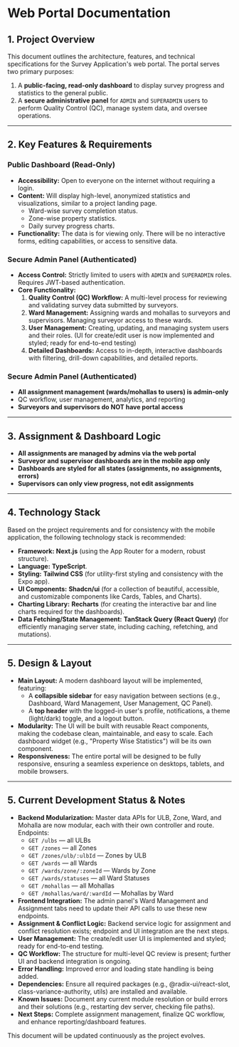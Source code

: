 # Web Portal Documentation

## 1. Project Overview

This document outlines the architecture, features, and technical specifications for the Survey Application's web portal. The portal serves two primary purposes:

1.  A **public-facing, read-only dashboard** to display survey progress and statistics to the general public.
2.  A **secure administrative panel** for `ADMIN` and `SUPERADMIN` users to perform Quality Control (QC), manage system data, and oversee operations.

---

## 2. Key Features & Requirements

### Public Dashboard (Read-Only)

- **Accessibility:** Open to everyone on the internet without requiring a login.
- **Content:** Will display high-level, anonymized statistics and visualizations, similar to a project landing page.
  - Ward-wise survey completion status.
  - Zone-wise property statistics.
  - Daily survey progress charts.
- **Functionality:** The data is for viewing only. There will be no interactive forms, editing capabilities, or access to sensitive data.

### Secure Admin Panel (Authenticated)

- **Access Control:** Strictly limited to users with `ADMIN` and `SUPERADMIN` roles. Requires JWT-based authentication.
- **Core Functionality:**
  1.  **Quality Control (QC) Workflow:** A multi-level process for reviewing and validating survey data submitted by surveyors.
  2.  **Ward Management:** Assigning wards and mohallas to surveyors and supervisors. Managing surveyor access to these wards.
  3.  **User Management:** Creating, updating, and managing system users and their roles. (UI for create/edit user is now implemented and styled; ready for end-to-end testing)
  4.  **Detailed Dashboards:** Access to in-depth, interactive dashboards with filtering, drill-down capabilities, and detailed reports.

### Secure Admin Panel (Authenticated)

- **All assignment management (wards/mohallas to users) is admin-only**
- QC workflow, user management, analytics, and reporting
- **Surveyors and supervisors do NOT have portal access**

---

## 3. Assignment & Dashboard Logic

- **All assignments are managed by admins via the web portal**
- **Surveyor and supervisor dashboards are in the mobile app only**
- **Dashboards are styled for all states (assignments, no assignments, errors)**
- **Supervisors can only view progress, not edit assignments**

---

## 4. Technology Stack

Based on the project requirements and for consistency with the mobile application, the following technology stack is recommended:

- **Framework:** **Next.js** (using the App Router for a modern, robust structure).
- **Language:** **TypeScript**.
- **Styling:** **Tailwind CSS** (for utility-first styling and consistency with the Expo app).
- **UI Components:** **Shadcn/ui** (for a collection of beautiful, accessible, and customizable components like Cards, Tables, and Charts).
- **Charting Library:** **Recharts** (for creating the interactive bar and line charts required for the dashboards).
- **Data Fetching/State Management:** **TanStack Query (React Query)** (for efficiently managing server state, including caching, refetching, and mutations).

---

## 5. Design & Layout

- **Main Layout:** A modern dashboard layout will be implemented, featuring:
  - A **collapsible sidebar** for easy navigation between sections (e.g., Dashboard, Ward Management, User Management, QC Panel).
  - A **top header** with the logged-in user's profile, notifications, a theme (light/dark) toggle, and a logout button.
- **Modularity:** The UI will be built with reusable React components, making the codebase clean, maintainable, and easy to scale. Each dashboard widget (e.g., "Property Wise Statistics") will be its own component.
- **Responsiveness:** The entire portal will be designed to be fully responsive, ensuring a seamless experience on desktops, tablets, and mobile browsers.

---

## 5. Current Development Status & Notes

- **Backend Modularization:** Master data APIs for ULB, Zone, Ward, and Mohalla are now modular, each with their own controller and route. Endpoints:
  - `GET /ulbs` — all ULBs
  - `GET /zones` — all Zones
  - `GET /zones/ulb/:ulbId` — Zones by ULB
  - `GET /wards` — all Wards
  - `GET /wards/zone/:zoneId` — Wards by Zone
  - `GET /wards/statuses` — all Ward Statuses
  - `GET /mohallas` — all Mohallas
  - `GET /mohallas/ward/:wardId` — Mohallas by Ward
- **Frontend Integration:** The admin panel's Ward Management and Assignment tabs need to update their API calls to use these new endpoints.
- **Assignment & Conflict Logic:** Backend service logic for assignment and conflict resolution exists; endpoint and UI integration are the next steps.
- **User Management:** The create/edit user UI is implemented and styled; ready for end-to-end testing.
- **QC Workflow:** The structure for multi-level QC review is present; further UI and backend integration is ongoing.
- **Error Handling:** Improved error and loading state handling is being added.
- **Dependencies:** Ensure all required packages (e.g., @radix-ui/react-slot, class-variance-authority, utils) are installed and available.
- **Known Issues:** Document any current module resolution or build errors and their solutions (e.g., restarting dev server, checking file paths).
- **Next Steps:** Complete assignment management, finalize QC workflow, and enhance reporting/dashboard features.

This document will be updated continuously as the project evolves.
